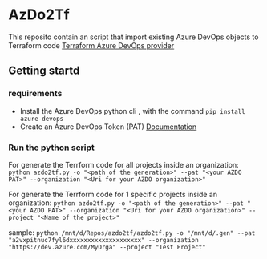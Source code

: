 # AzDo2Tf

This reposito contain an script that import existing Azure DevOps objects to Terraform code [Terraform Azure DevOps provider](https://github.com/microsoft/terraform-provider-azuredevops/)

## Getting startd

### requirements
 - Install the Azure DevOps python cli , with the command ```pip install azure-devops```
 - Create an Azure DevOps Token (PAT) [Documentation](https://docs.microsoft.com/en-us/azure/devops/organizations/accounts/use-personal-access-tokens-to-authenticate?view=azure-devops&tabs=preview-page)

### Run the python script

For generate the Terrform code for all projects inside an organization:
```python azdo2tf.py -o "<path of the generation>" --pat "<your AZDO PAT>" --organization "<Uri for your AZDO organization>"```

For generate the Terrform code for 1 specific projects inside an organization:
```python azdo2tf.py -o "<path of the generation>" --pat "<your AZDO PAT>" --organization "<Uri for your AZDO organization>" --project "<Name of the project>"```

sample:
```python /mnt/d/Repos/azdo2tf/azdo2tf.py -o "/mnt/d/.gen" --pat "a2vxpitnuc7fyl6dxxxxxxxxxxxxxxxxxxxx" --organization "https://dev.azure.com/MyOrga" --project "Test Project"```